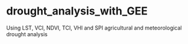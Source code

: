 # drought_analysis_with_GEE
Using LST, VCI, NDVI, TCI, VHI and SPI agricultural and meteorological drought analysis
